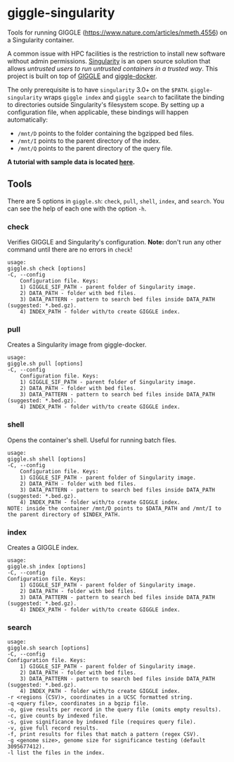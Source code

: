 # giggle-singularity
Tools for running GIGGLE (https://www.nature.com/articles/nmeth.4556) on a Singularity container.

A common issue with HPC facilities is the restriction to install new software without admin permissions. [Singularity](https://github.com/hpcng/singularity) is an open source solution that allows *untrusted users to run untrusted containers in a trusted way*. This project is built on top of [GIGGLE](https://github.com/ryanlayer/giggle) and [giggle-docker](https://github.com/kubor/giggle-docker).

The only prerequisite is to have `singularity` 3.0+ on the `$PATH`. `giggle-singularity` wraps `giggle index` and `giggle search` to facilitate the binding to directories outside Singularity's filesystem scope.
By setting up a configuration file, when applicable, these bindings will happen automatically:
- `/mnt/D` points to the folder containing the bgzipped bed files.
- `/mnt/I` points to the parent directory of the index.
- `/mnt/Q` points to the parent directory of the query file.

**A tutorial with sample data is located [here](tutorial.md).**

## Tools

There are 5 options in `giggle.sh`: `check`, `pull`, `shell`, `index`, and `search`. You can see the help of each one with the option `-h`.

### check
Verifies GIGGLE and Singularity's configuration. **Note:** don't run any other command until there are no errors in `check`!

```
usage:
giggle.sh check [options]
-C, --config 
    Configuration file. Keys:
    1) GIGGLE_SIF_PATH - parent folder of Singularity image.
    2) DATA_PATH - folder with bed files.
    3) DATA_PATTERN - pattern to search bed files inside DATA_PATH (suggested: *.bed.gz).
    4) INDEX_PATH - folder with/to create GIGGLE index.
```

### pull
Creates a Singularity image from giggle-docker.

```
usage:
giggle.sh pull [options]
-C, --config 
    Configuration file. Keys:
    1) GIGGLE_SIF_PATH - parent folder of Singularity image.
    2) DATA_PATH - folder with bed files.
    3) DATA_PATTERN - pattern to search bed files inside DATA_PATH (suggested: *.bed.gz).
    4) INDEX_PATH - folder with/to create GIGGLE index.
```

### shell
Opens the container's shell. Useful for running batch files.

```
usage:
giggle.sh shell [options]
-C, --config 
    Configuration file. Keys:
    1) GIGGLE_SIF_PATH - parent folder of Singularity image.
    2) DATA_PATH - folder with bed files.
    3) DATA_PATTERN - pattern to search bed files inside DATA_PATH (suggested: *.bed.gz).
    4) INDEX_PATH - folder with/to create GIGGLE index.
NOTE: inside the container /mnt/D points to $DATA_PATH and /mnt/I to the parent directory of $INDEX_PATH.
```

### index
Creates a GIGGLE index.

```
usage:
giggle.sh index [options]
-C, --config 
Configuration file. Keys:
    1) GIGGLE_SIF_PATH - parent folder of Singularity image.
    2) DATA_PATH - folder with bed files.
    3) DATA_PATTERN - pattern to search bed files inside DATA_PATH (suggested: *.bed.gz).
    4) INDEX_PATH - folder with/to create GIGGLE index.
```

### search

```
usage:
giggle.sh search [options]
-C, --config 
Configuration file. Keys:
    1) GIGGLE_SIF_PATH - parent folder of Singularity image.
    2) DATA_PATH - folder with bed files.
    3) DATA_PATTERN - pattern to search bed files inside DATA_PATH (suggested: *.bed.gz).
    4) INDEX_PATH - folder with/to create GIGGLE index.
-r <regions (CSV)>, coordinates in a UCSC formatted string.
-q <query file>, coordinates in a bgzip file.
-o, give results per record in the query file (omits empty results).
-c, give counts by indexed file.
-s, give significance by indexed file (requires query file).
-v, give full record results.
-f, print results for files that match a pattern (regex CSV).
-g <genome size>, genome size for significance testing (default 3095677412).
-l list the files in the index.
```
